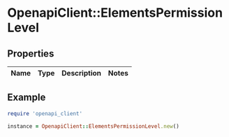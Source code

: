 # OpenapiClient::ElementsPermissionLevel

## Properties

| Name | Type | Description | Notes |
| ---- | ---- | ----------- | ----- |

## Example

```ruby
require 'openapi_client'

instance = OpenapiClient::ElementsPermissionLevel.new()
```


